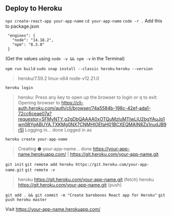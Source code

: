 ## Deploy to Heroku

 `npx create-react-app your-app-name`
 `cd your-app-name`
 `code -r .`
 Add this to package.json
 ```,
  "engines": {
    "node": "14.18.2",
    "npm": "8.3.0"
  }
  ```
(Get the values using `node -v && npm -v` in the Terminal)

`npm run build`
`sudo snap install --classic heroku`
`heroku --version`
> heroku/7.59.2 linux-x64 node-v12.21.0
> 
`heroku login`

> heroku: Press any key to open up the browser to login or q to exit: 
> Opening browser to https://cli-auth.heroku.com/auth/cli/browser/74a5584b-198c-42ef-ada1-72cc6ceae07a?requestor=SFMyNTY.g2gDbQAAAA0xOTQuMzIuMTIwLjU2bgYAuJp1wn0BYgABUYA.TXKMg0NX7CNMHlOEfaH01BCXEQMAIN8Zs1nudJB9r5I
> Logging in... done
> Logged in as <your email address>

`heroku create your-app-name`

> Creating ⬢ your-app-name... done
> https://your-app-name.herokuapp.com/ | https://git.heroku.com/your-app-name.git

`git init`
`git remote add heroku https://git.heroku.com/your-app-name.git`
`git remote -v`
> heroku  https://git.heroku.com/your-app-name.git (fetch)
> heroku  https://git.heroku.com/your-app-name.git (push)

`git add . && git commit -m "Create barebones React app for Heroku"`
`git push heroku master`

Visit https://your-app-name.herokuapp.com/